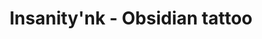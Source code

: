 ---
title: "Insanity'nk - Obsidian tattoo"
url: /dijon/insanitynk-obsidian-tattoo/
shop: tatouage
---